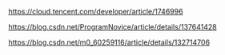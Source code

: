 

https://cloud.tencent.com/developer/article/1746996

https://blog.csdn.net/ProgramNovice/article/details/137641428

https://blog.csdn.net/m0_60259116/article/details/132714706